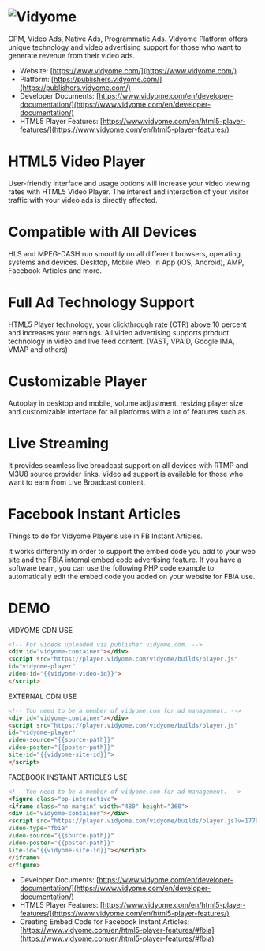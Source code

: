 # ![Vidyome](https://www.vidyome.com/wp-content/uploads/2017/11/logo_transparent.png)

CPM, Video Ads, Native Ads, Programmatic Ads.
Vidyome Platform offers unique technology and video advertising support for those who want to generate revenue from their video ads.

* Website: [https://www.vidyome.com/](https://www.vidyome.com/)
* Platform: [https://publishers.vidyome.com/](https://publishers.vidyome.com/)
* Developer Documents: [https://www.vidyome.com/en/developer-documentation/](https://www.vidyome.com/en/developer-documentation/)
* HTML5 Player Features: [https://www.vidyome.com/en/html5-player-features/](https://www.vidyome.com/en/html5-player-features/)

# HTML5 Video Player
User-friendly interface and usage options will increase your video viewing rates with HTML5 Video Player. The interest and interaction of your visitor traffic with your video ads is directly affected.

# Compatible with All Devices
HLS and MPEG-DASH run smoothly on all different browsers, operating systems and devices. Desktop, Mobile Web, In App (iOS, Android), AMP, Facebook Articles and more.

# Full Ad Technology Support
HTML5 Player technology, your clickthrough rate (CTR) above 10 percent and increases your earnings. All video advertising supports product technology in video and live feed content. (VAST, VPAID, Google IMA, VMAP and others)

# Customizable Player
Autoplay in desktop and mobile, volume adjustment, resizing player size and customizable interface for all platforms with a lot of features such as.

# Live Streaming
It provides seamless live broadcast support on all devices with RTMP and M3U8 source provider links. Video ad support is available for those who want to earn from Live Broadcast content.

# Facebook Instant Articles
Things to do for Vidyome Player’s use in FB Instant Articles.

It works differently in order to support the embed code you add to your web site and the FBIA internal embed code advertising feature. If you have a software team, you can use the following PHP code example to automatically edit the embed code you added on your website for FBIA use.

# DEMO 
VIDYOME CDN USE

```HTML
<!-- For videos uploaded via publisher.vidyome.com. -->
<div id="vidyome-container"></div>
<script src="https://player.vidyome.com/vidyome/builds/player.js"
id="vidyome-player"
video-id="{{vidyome-video-id}}">
</script>
```
EXTERNAL CDN USE

```HTML
<!-- You need to be a member of vidyome.com for ad management. -->
<div id="vidyome-container"></div>
<script src="https://player.vidyome.com/vidyome/builds/player.js"
id="vidyome-player"
video-source="{{source-path}}"
video-poster="{{poster-path}}"
site-id="{{vidyome-site-id}}">
</script>
```
FACEBOOK INSTANT ARTICLES USE

```HTML
<!-- You need to be a member of vidyome.com for ad management. -->
<figure class="op-interactive">
<iframe class="no-margin" width="480" height="360">
<div id="vidyome-container"></div>
<script src="https://player.vidyome.com/vidyome/builds/player.js?v=177973153" id="vidyome-player" 
video-type="fbia" 
video-source="{{source-path}}"
video-poster="{{poster-path}}"
site-id="{{vidyome-site-id}}"></script>
</iframe>
</figure>
```

* Developer Documents: [https://www.vidyome.com/en/developer-documentation/](https://www.vidyome.com/en/developer-documentation/)
* HTML5 Player Features: [https://www.vidyome.com/en/html5-player-features/](https://www.vidyome.com/en/html5-player-features/)
* Creating Embed Code for Facebook Instant Articles: [https://www.vidyome.com/en/html5-player-features/#fbia](https://www.vidyome.com/en/html5-player-features/#fbia)
